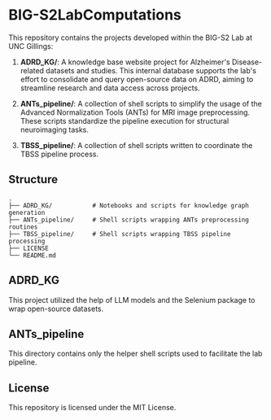 # BIG-S2LabComputations

This repository contains the projects developed within the BIG-S2 Lab at UNC Gillings:

1. **ADRD_KG/**: A knowledge base website project for Alzheimer's Disease-related datasets and studies. This internal database supports the lab's effort to consolidate and query open-source data on ADRD, aiming to streamline research and data access across projects.

2. **ANTs_pipeline/**: A collection of shell scripts to simplify the usage of the Advanced Normalization Tools (ANTs) for MRI image preprocessing. These scripts standardize the pipeline execution for structural neuroimaging tasks.
   
3. **TBSS_pipeline/**: A collection of shell scripts written to coordinate the TBSS pipeline process.

## Structure

```
.
├── ADRD_KG/           # Notebooks and scripts for knowledge graph generation
├── ANTs_pipeline/     # Shell scripts wrapping ANTs preprocessing routines
├── TBSS_pipeline/     # Shell scripts wrapping TBSS pipeline processing
├── LICENSE
└── README.md
```

## ADRD_KG
This project utilized the help of LLM models and the Selenium package to wrap open-source datasets.

## ANTs_pipeline
This directory contains only the helper shell scripts used to facilitate the lab pipeline.

## License

This repository is licensed under the MIT License.
